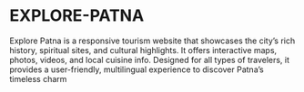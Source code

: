 # EXPLORE-PATNA
Explore Patna is a responsive tourism website that showcases the city’s rich history, spiritual sites, and cultural highlights. It offers interactive maps, photos, videos, and local cuisine info. Designed for all types of travelers, it provides a user-friendly, multilingual experience to discover Patna’s timeless charm
